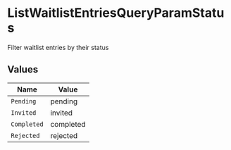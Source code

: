 # ListWaitlistEntriesQueryParamStatus

Filter waitlist entries by their status


## Values

| Name        | Value       |
| ----------- | ----------- |
| `Pending`   | pending     |
| `Invited`   | invited     |
| `Completed` | completed   |
| `Rejected`  | rejected    |